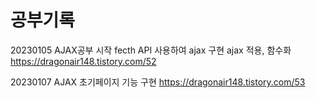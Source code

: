# 공부기록
20230105
AJAX공부 시작
fecth  API 사용하여 ajax 구현
ajax 적용, 함수화
https://dragonair148.tistory.com/52

20230107 
AJAX 초기페이지 기능 구현 
https://dragonair148.tistory.com/53
